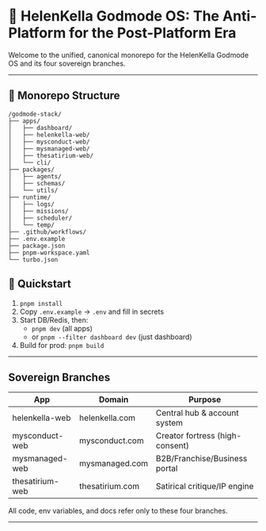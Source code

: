# 🧠 HelenKella Godmode OS: The Anti-Platform for the Post-Platform Era

Welcome to the unified, canonical monorepo for the HelenKella Godmode OS and its four sovereign branches.

---

## 🌳 Monorepo Structure

```
/godmode-stack/
├── apps/
│   ├── dashboard/
│   ├── helenkella-web/
│   ├── mysconduct-web/
│   ├── mysmanaged-web/
│   ├── thesatirium-web/
│   └── cli/
├── packages/
│   ├── agents/
│   ├── schemas/
│   └── utils/
├── runtime/
│   ├── logs/
│   ├── missions/
│   ├── scheduler/
│   └── temp/
├── .github/workflows/
├── .env.example
├── package.json
├── pnpm-workspace.yaml
└── turbo.json
```

## 🏁 Quickstart

1. `pnpm install`
2. Copy `.env.example` → `.env` and fill in secrets
3. Start DB/Redis, then:  
   - `pnpm dev` (all apps)  
   - or `pnpm --filter dashboard dev` (just dashboard)
4. Build for prod: `pnpm build`

---

## Sovereign Branches

| App               | Domain             | Purpose                        |
|-------------------|--------------------|--------------------------------|
| helenkella-web    | helenkella.com     | Central hub & account system   |
| mysconduct-web    | mysconduct.com     | Creator fortress (high-consent)|
| mysmanaged-web    | mysmanaged.com     | B2B/Franchise/Business portal  |
| thesatirium-web   | thesatirium.com    | Satirical critique/IP engine   |

All code, env variables, and docs refer only to these four branches.

---